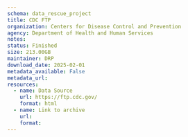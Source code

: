 ```yaml
---
schema: data_rescue_project 
title: CDC FTP
organization: Centers for Disease Control and Prevention
agency: Department of Health and Human Services
notes: 
status: Finished
size: 213.00GB
maintainer: DRP
download_date: 2025-02-01
metadata_available: False
metadata_url: 
resources:
  - name: Data Source
    url: https://ftp.cdc.gov/
    format: html
  - name: Link to archive
    url: 
    format: 
---
```

